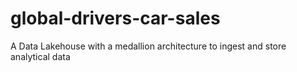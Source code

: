# global-drivers-car-sales
A Data Lakehouse with a medallion architecture to ingest and store analytical data
